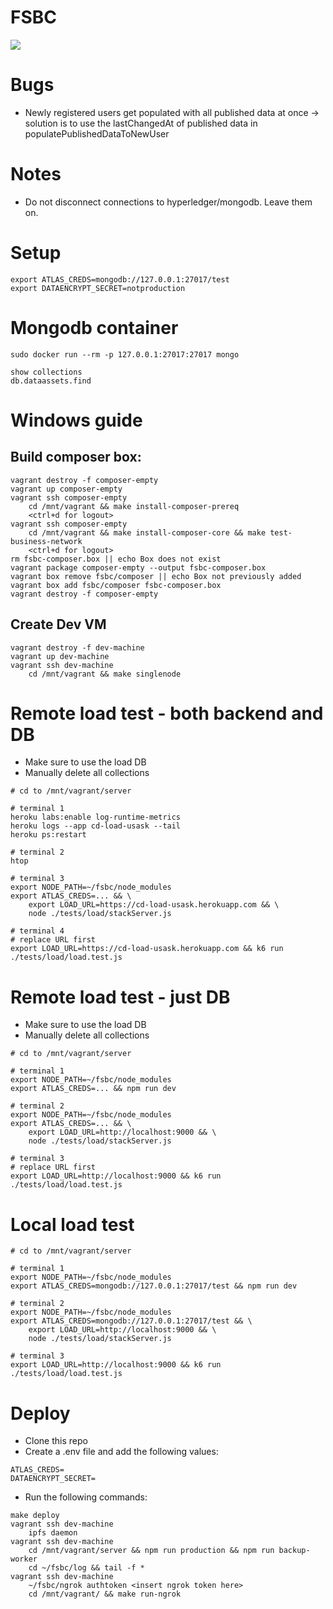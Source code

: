 # FSBC
![](https://travis-ci.org/thailekha/fsbc.svg?branch=master)

# Bugs
- Newly registered users get populated with all published data at once -> solution is to use the lastChangedAt of published data in populatePublishedDataToNewUser

# Notes
- Do not disconnect connections to hyperledger/mongodb. Leave them on.

# Setup
```
export ATLAS_CREDS=mongodb://127.0.0.1:27017/test
export DATAENCRYPT_SECRET=notproduction
```

# Mongodb container
```
sudo docker run --rm -p 127.0.0.1:27017:27017 mongo

show collections
db.dataassets.find
```

# Windows guide
## Build composer box:
```
vagrant destroy -f composer-empty
vagrant up composer-empty
vagrant ssh composer-empty
    cd /mnt/vagrant && make install-composer-prereq
    <ctrl+d for logout>
vagrant ssh composer-empty
    cd /mnt/vagrant && make install-composer-core && make test-business-network
    <ctrl+d for logout>
rm fsbc-composer.box || echo Box does not exist
vagrant package composer-empty --output fsbc-composer.box
vagrant box remove fsbc/composer || echo Box not previously added
vagrant box add fsbc/composer fsbc-composer.box
vagrant destroy -f composer-empty
```
## Create Dev VM
```
vagrant destroy -f dev-machine
vagrant up dev-machine
vagrant ssh dev-machine
    cd /mnt/vagrant && make singlenode
```

# Remote load test - both backend and DB
- Make sure to use the load DB
- Manually delete all collections
```
# cd to /mnt/vagrant/server

# terminal 1
heroku labs:enable log-runtime-metrics
heroku logs --app cd-load-usask --tail
heroku ps:restart

# terminal 2
htop

# terminal 3
export NODE_PATH=~/fsbc/node_modules
export ATLAS_CREDS=... && \
    export LOAD_URL=https://cd-load-usask.herokuapp.com && \
    node ./tests/load/stackServer.js

# terminal 4
# replace URL first
export LOAD_URL=https://cd-load-usask.herokuapp.com && k6 run ./tests/load/load.test.js
```

# Remote load test - just DB
- Make sure to use the load DB
- Manually delete all collections
```
# cd to /mnt/vagrant/server

# terminal 1
export NODE_PATH=~/fsbc/node_modules
export ATLAS_CREDS=... && npm run dev

# terminal 2
export NODE_PATH=~/fsbc/node_modules
export ATLAS_CREDS=... && \
    export LOAD_URL=http://localhost:9000 && \
    node ./tests/load/stackServer.js

# terminal 3
# replace URL first
export LOAD_URL=http://localhost:9000 && k6 run ./tests/load/load.test.js
```

# Local load test
```
# cd to /mnt/vagrant/server

# terminal 1
export NODE_PATH=~/fsbc/node_modules
export ATLAS_CREDS=mongodb://127.0.0.1:27017/test && npm run dev

# terminal 2
export NODE_PATH=~/fsbc/node_modules
export ATLAS_CREDS=mongodb://127.0.0.1:27017/test && \
    export LOAD_URL=http://localhost:9000 && \
    node ./tests/load/stackServer.js

# terminal 3
export LOAD_URL=http://localhost:9000 && k6 run ./tests/load/load.test.js
```

# Deploy
- Clone this repo
- Create a .env file and add the following values:
```
ATLAS_CREDS=
DATAENCRYPT_SECRET=
```
- Run the following commands:
```
make deploy
vagrant ssh dev-machine
    ipfs daemon
vagrant ssh dev-machine
    cd /mnt/vagrant/server && npm run production && npm run backup-worker
    cd ~/fsbc/log && tail -f *
vagrant ssh dev-machine
    ~/fsbc/ngrok authtoken <insert ngrok token here>
    cd /mnt/vagrant/ && make run-ngrok
```